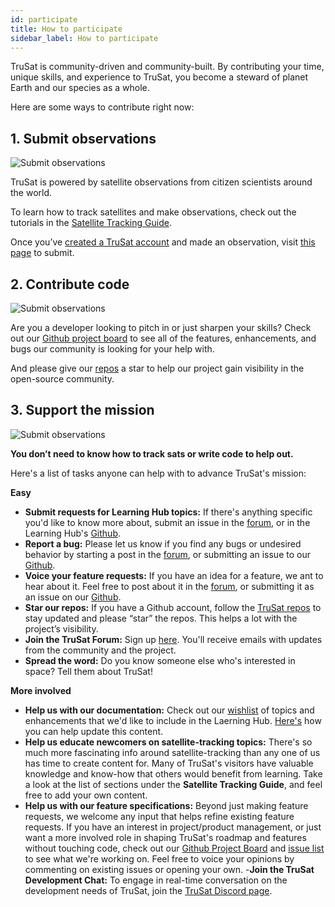 ```yaml
---
id: participate
title: How to participate
sidebar_label: How to participate
---
```


TruSat is community-driven and community-built.  By contributing your time, unique skills, and experience to TruSat, you become a steward of planet Earth and our species as a whole. 

Here are some ways to contribute right now:

## 1. Submit observations

<img class="inline-image" src="/img/illustration-observation2-640px.jpg" alt="Submit observations">

TruSat is powered by satellite observations from citizen scientists around the world.

To learn how to track satellites and make observations, check out the tutorials in the [Satellite Tracking Guide](high-level-guide).

Once you’ve [created a TruSat account](http://trusat.org/signup) and made an observation, visit [this page](https://trusat.org/submit/single) to submit.


## 2. Contribute code

<img class="inline-image" src="/img/illustration-gameplan-brightened-640px.jpg" alt="Submit observations">

Are you a developer looking to pitch in or just sharpen your skills? Check out our [Github project board](https://github.com/orgs/TruSat/projects/1) to see all of the features, enhancements, and bugs our community is looking for your help with. 

And please give our [repos](https://github.com/trusat) a star to help our project gain visibility in the open-source community. 


## 3. Support the mission

<img class="inline-image" src="/img/illustration-mission-640px.jpg" alt="Submit observations">

**You don’t need to know how to track sats or write code to help out.** 

Here's a list of tasks anyone can help with to advance TruSat's mission:

**Easy**
- **Submit requests for Learning Hub topics:** If there's anything specific you'd like to know more about, submit an issue in the [forum](https://discuss.trusat.org), or in the Learning Hub's [Github](https://github.com/TruSat/trusat-learn/issues).
- **Report a bug:** Please let us know if you find any bugs or undesired behavior by starting a post in the [forum](https://discuss.trusat.org), or submitting an issue to our [Github](https://github.com/TruSat/trusat-frontend/issues).
- **Voice your feature requests:** If you have an idea for a feature, we ant to hear about it. Feel free to post about it in the [forum](https://discuss.trusat.org), or submitting it as an issue on our [Github](https://github.com/TruSat/trusat-frontend/issues).
- **Star our repos:** If you have a Github account, follow the [TruSat repos](https://github.com/trusat) to stay updated and please “star” the repos. This helps a lot with the project’s visibility.
- **Join the TruSat Forum:** Sign up [here](http://discuss.trusat.org/). You'll receive emails with updates from the community and the project.
- **Spread the word:** Do you know someone else who's interested in space? Tell them about TruSat!

**More involved**
- **Help us with our documentation:** Check out our [wishlist](https://github.com/TruSat/trusat-learn/issues) of topics and enhancements that we'd like to include in the Laerning Hub. [Here's](updating) how you can help update this content.
- **Help us educate newcomers on satellite-tracking topics:** There's so much more fascinating info  around satellite-tracking than any one of us has time to create content for. Many of TruSat's visitors have valuable knowledge and know-how that others would benefit from learning. Take a look at the list of sections under the **Satellite Tracking Guide**, and feel free to add your own content.
- **Help us with our feature specifications:** Beyond just making feature requests, we welcome any input that helps refine existing feature requests. If you have an interest in project/product management, or just want a more involved role in shaping TruSat's roadmap and features without touching code, check out our [Github Project Board](https://github.com/orgs/TruSat/projects/1) and [issue list](https://github.com/TruSat/trusat-frontend/issues) to see what we're working on. Feel free to voice your opinions by commenting on existing issues or opening your own. 
-**Join the TruSat Development Chat:** To engage in real-time conversation on the development needs of TruSat, join the [TruSat Discord page](https://discord.gg/SC76Wph).
